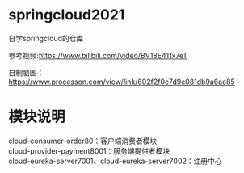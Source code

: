 # springcloud2021
自学springcloud的仓库

参考视频:https://www.bilibili.com/video/BV18E411x7eT

自制脑图：https://www.processon.com/view/link/602f2f0c7d9c081db9a6ac85

# 模块说明
cloud-consumer-order80：客户端消费者模块  
cloud-provider-payment8001：服务端提供者模块  
cloud-eureka-server7001、cloud-eureka-server7002：注册中心